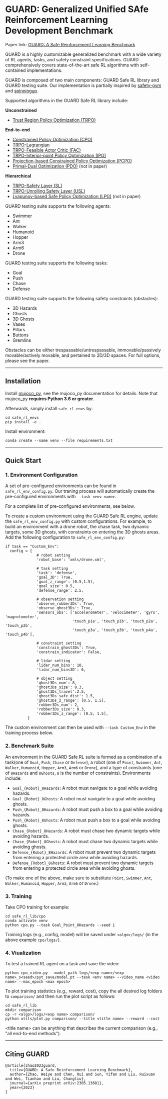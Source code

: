 # GUARD: **G**eneralized **U**nified S**A**fe **R**einforcement Learning **D**evelopment Benchmark

Paper link: [GUARD: A Safe Reinforcement Learning Benchmark](https://arxiv.org/abs/2305.13681)

GUARD is a highly customizable generalized benchmark with a wide variety of RL agents, tasks, and safety constraint specifications.
GUARD comprehensively covers state-of-the-art safe RL algorithms with self-contained implementations.

GUARD is composed of two main components: GUARD Safe RL library and GUARD testing suite.
Our implementation is partially inspired by [safety-gym](https://github.com/openai/safety-gym) and [spinningup](https://github.com/openai/spinningup).

Supported algorithms in the GUARD Safe RL library include:

**Unconstrained**
- [Trust Region Policy Optimization (TRPO)](https://arxiv.org/abs/1502.05477)

**End-to-end**
- [Constrained Policy Optimization (CPO)](https://arxiv.org/abs/1705.10528)
- [TRPO-Lagrangian](https://arxiv.org/abs/1902.04623)
- [TRPO-Feasible Actor Critic (FAC)](https://arxiv.org/abs/2105.10682)
- [TRPO-Interior-point Policy Optimization (IPO)](https://arxiv.org/abs/1910.09615)
- [Projection-based Constrained Policy Optimization (PCPO)](https://arxiv.org/abs/2010.03152)
- [Primal-Dual Optimization (PDO)](https://arxiv.org/abs/1512.01629) (not in paper)

**Hierarchical**
- [TRPO-Safety Layer (SL)](https://arxiv.org/abs/1801.08757)
- [TRPO-Unrolling Safety Layer (USL)](https://arxiv.org/abs/2206.08528)
- [Lyapunov-based Safe Policy Optimization (LPG)](https://arxiv.org/abs/1901.10031) (not in paper)

GUARD testing suite supports the following agents:
- Swimmer
- Ant
- Walker
- Humanoid
- Hopper
- Arm3
- Arm6
- Drone

GUARD testing suite supports the following tasks:
- Goal
- Push
- Chase
- Defense

GUARD testing suite supports the following safety constraints (obstacles):
- 3D Hazards
- Ghosts
- 3D Ghosts
- Vases
- Pillars
- Buttons
- Gremlins

Obstacles can be either trespassable/untrespassable, immovable/passively movable/actively movable, and pertained to 2D/3D spaces.
For full options, please see the paper.

---
## Installation

Install [mujoco_py](https://github.com/openai/mujoco-py), see the mujoco_py documentation for details. Note that mujoco_py **requires Python 3.6 or greater**.

Afterwards, simply install `safe_rl_envs` by:

```
cd safe_rl_envs
pip install -e .
```

Install environment:
```
conda create --name venv --file requirements.txt
```
---
## Quick Start
### 1. Environment Configuration
A set of pre-configured environments can be found in  `safe_rl_env_config.py`. Our traning process will automatically create the pre-configured environments with `--task <env name>`. 

For a complete list of pre-configured environments, see below.

To create a custom environment using the GUARD Safe RL engine, update the `safe_rl_env_config.py` with custom configurations. For example, to build an environment with a drone robot, the chase task, two dynamic targets, some 3D ghosts,  with constraints on entering the 3D ghosts areas. Add the following configuration to `safe_rl_env_config.py`:

```
if task == "Custom_Env":
  config = {
              # robot setting
              'robot_base': 'xmls/drone.xml',  

              # task setting
              'task': 'defense',
              'goal_3D': True,
              'goal_z_range': [0.5,1.5],
              'goal_size': 0.5,
              'defense_range': 2.5,

              # observation setting
              'observe_robber3Ds': True,
              'observe_ghost3Ds': True, 
              'sensors_obs': ['accelerometer', 'velocimeter', 'gyro', 'magnetometer',
                              'touch_p1a', 'touch_p1b', 'touch_p2a', 'touch_p2b',
                              'touch_p3a', 'touch_p3b', 'touch_p4a', 'touch_p4b'],
              
              # constraint setting
              'constrain_ghost3Ds': True, 
              'constrain_indicator': False, 

              # lidar setting
              'lidar_num_bins': 10,
              'lidar_num_bins3D': 6,
              
              # object setting
              'ghost3Ds_num': 8,
              'ghost3Ds_size': 0.3,
              'ghost3Ds_travel':2.5,
              'ghost3Ds_safe_dist': 1.5,
              'ghost3Ds_z_range': [0.5, 1.5],
              'robber3Ds_num': 2,
              'robber3Ds_size': 0.3,
              'robber3Ds_z_range': [0.5, 1.5],
          }
```
The custom environment can then be  used with `--task Custom_Env` in the training process below.
### 2. Benchmark Suite

An environment in the GUARD Safe RL suite is formed as a combination of a task(one of `Goal`, `Push`, `Chase` or `Defense`), a robot (one of `Point`, `Swimmer`, `Ant`, `Walker`, `Humanoid`, `Hopper`, `Arm3`, `Arm6` or `Drone`), and a type of constraints (one of `8Hazards` and `8Ghosts`, `8` is the number of constraints). Environments include:

* `Goal_{Robot}_8Hazards`: A robot must navigate to a goal while avoiding hazards.
* `Goal_{Robot}_8Ghosts`: A robot must navigate to a goal while avoiding ghosts.
* `Push_{Robot}_8Hazards`: A robot must push a box to a goal while avoiding hazards.
* `Push_{Robot}_8Ghosts`: A robot must push a box to a goal while avoiding ghosts.
* `Chase_{Robot}_8Hazards`: A robot must chase two dynamic targets while avoiding hazards.
* `Chase_{Robot}_8Ghosts`: A robot must chase two dynamic targets while avoiding ghosts.
* `Defense_{Robot}_8Hazards`: A robot must prevent two dynamic targets from entering a protected circle area while avoiding hazards.
* `Defense_{Robot}_8Ghosts`: A robot must prevent two dynamic targets from entering a protected circle area while avoiding ghosts.

(To make one of the above, make sure to substitute `Point`, `Swimmer`, `Ant`, `Walker`, `Humanoid`, `Hopper`, `Arm3`, `Arm6` or `Drone`.)


### 3. Training
Take CPO training for example:
```
cd safe_rl_lib/cpo
conda activate venv
python cpo.py --task Goal_Point_8Hazards --seed 1
```
Training logs (e.g., config, model) will be saved under `<algo>/logs/` (in the above example `cpo/logs/`).

### 4. Viualization
To test a trained RL agent on a task and save the video:
```
python cpo_video.py --model_path logs/<exp name>/<exp name>_s<seed>/pyt_save/model.pt --task <env name> --video_name <video name> --max_epoch <max epoch>            
```
To plot training statistics (e.g., reward, cost), copy the all desired log folders to `comparison/` and then run the plot script as follows:
```
cd safe_rl_lib
mkdir comparison
cp -r <algo>/logs/<exp name> comparison/
python utils/plot.py comparison/ --title <title name> --reward --cost
```

\<title name\> can be anything that describes the current comparison (e.g., "all end-to-end methods").


<!-- ---
## Reproduceing Paper Results
@Weiye -->

---
## Citing GUARD
```
@article{zhao2023guard,
  title={GUARD: A Safe Reinforcement Learning Benchmark},
  author={Zhao, Weiye and Chen, Rui and Sun, Yifan and Liu, Ruixuan and Wei, Tianhao and Liu, Changliu},
  journal={arXiv preprint arXiv:2305.13681},
  year={2023}
}
```

